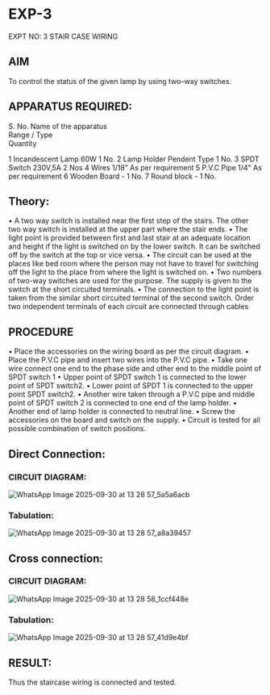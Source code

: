 # EXP-3
EXPT NO: 3				STAIR CASE WIRING                     

 
## AIM
 To control the status of the given lamp by using two–way switches. 

## APPARATUS REQUIRED:

S. No.
Name of the apparatus	
Range / Type	
Quantity

1	Incandescent Lamp	60W	1 No.
2	Lamp Holder	Pendent Type	1 No.
3	SPDT Switch	230V,5A	2 Nos
4	Wires	1/18”	As per requirement
5	P.V.C Pipe	1/4"	As per requirement
6	Wooden Board	-	1 No.
7	Round block	-	1 No.


## Theory:
•	A two way switch is installed near the first step of the stairs. The other two way switch is installed at the upper part where the stair ends.
•	The light point is provided between first and last stair at an adequate location and height if the light is switched on by the lower switch. It can be switched off by the switch at the top or vice versa.
•	The circuit can be used at the places like bed room where the person may  not  have  to  travel for switching off the light to the place from where the light is switched on.
•	Two  numbers  of  two-way  switches  are  used  for  the  purpose.  The supply is given to the switch at the short circuited terminals.
•	The  connection  to  the  light  point  is  taken  from  the  similar  short circuited  terminal  of  the   second  switch.   Order  two  independent terminals of each circuit are connected through  cables 
## PROCEDURE
•  Place the accessories on the wiring board as per the circuit diagram.
•  Place the P.V.C pipe and insert two wires into the P.V.C pipe.
•	Take one wire connect one end to the phase side and other end to the middle point of SPDT switch 1
•  Upper point of SPDT switch 1 is connected to the lower point of SPDT
switch2.
•  Lower point of SPDT 1 is connected to the upper point SPDT switch2.
•	Another wire taken through a P.V.C pipe and middle point of SPDT switch 2 is connected to one end of the lamp holder.
•  Another end of lamp holder is connected to neutral line.
•  Screw the accessories on the board and switch on the supply.
•  Circuit is tested for all possible combination of switch positions.


## Direct Connection:

### CIRCUIT DIAGRAM: 

![WhatsApp Image 2025-09-30 at 13 28 57_5a5a6acb](https://github.com/user-attachments/assets/3fe625f4-ba30-4348-887e-4f4b5d4a56f3)

### Tabulation:

![WhatsApp Image 2025-09-30 at 13 28 57_a8a39457](https://github.com/user-attachments/assets/4fbe5dd8-a7f9-4854-a453-dfa768cc78a0)

## Cross connection: 

### CIRCUIT DIAGRAM:

![WhatsApp Image 2025-09-30 at 13 28 58_1ccf448e](https://github.com/user-attachments/assets/1ba83be0-8a2f-4978-a71c-170bae341669)

### Tabulation:

![WhatsApp Image 2025-09-30 at 13 28 57_41d9e4bf](https://github.com/user-attachments/assets/51db14a3-3c74-426c-97c6-c914ab8f1d50)

## RESULT:
Thus the staircase wiring is connected and tested.
